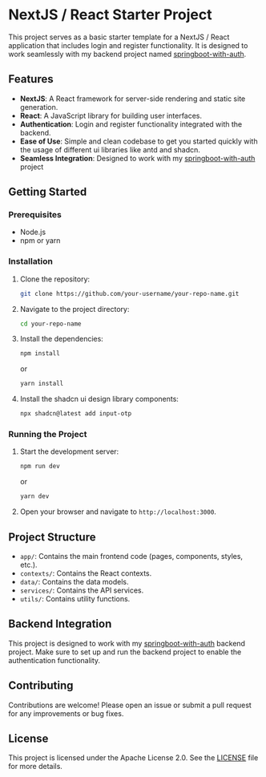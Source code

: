 # NextJS / React Starter Project

This project serves as a basic starter template for a NextJS / React application that includes login and register functionality. It is designed to work seamlessly with my backend project named [springboot-with-auth](https://github.com/Shotix/springboot-with-auth).

## Features

- **NextJS**: A React framework for server-side rendering and static site generation.
- **React**: A JavaScript library for building user interfaces.
- **Authentication**: Login and register functionality integrated with the backend.
- **Ease of Use**: Simple and clean codebase to get you started quickly with the usage of different ui libraries like antd and shadcn.
- **Seamless Integration**: Designed to work with my [springboot-with-auth](https://github.com/Shotix/springboot-with-auth) project

## Getting Started

### Prerequisites

- Node.js
- npm or yarn

### Installation

1. Clone the repository:
    ```bash
    git clone https://github.com/your-username/your-repo-name.git
    ```
2. Navigate to the project directory:
    ```bash
    cd your-repo-name
    ```
3. Install the dependencies:
    ```bash
    npm install
    ```
   or
    ```bash
    yarn install
    ```
   
4. Install the shadcn ui design library components:
    ```bash
    npx shadcn@latest add input-otp
    ```
   

### Running the Project

1. Start the development server:
    ```bash
    npm run dev
    ```
   or
    ```bash
    yarn dev
    ```
2. Open your browser and navigate to `http://localhost:3000`.

## Project Structure

- `app/`: Contains the main frontend code (pages, components, styles, etc.).
- `contexts/`: Contains the React contexts.
- `data/`: Contains the data models.
- `services/`: Contains the API services.
- `utils/`: Contains utility functions.

## Backend Integration

This project is designed to work with my [springboot-with-auth](https://github.com/Shotix/springboot-with-auth) backend project. Make sure to set up and run the backend project to enable the authentication functionality.

## Contributing

Contributions are welcome! Please open an issue or submit a pull request for any improvements or bug fixes.

## License

This project is licensed under the Apache License 2.0. See the [LICENSE](./LICENSE) file for more details.